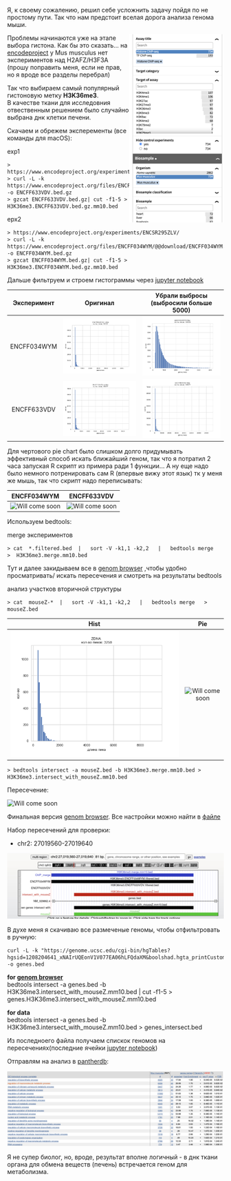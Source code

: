 Я, к своему сожалению, решил себе усложнить задачу пойдя по не простому пути. Так что нам предстоит вселая дорога анализа генома мыши. 

<img src="/img/mouse_no_needed_hist.png" alt="" width="220" align="right"/>

Проблемы начинаются уже на этапе выбора гистона. Как бы это сказать... на [encodeproject](https://www.encodeproject.org/search/?type=Experiment&control_type!=*&assay_term_name=ChIP-seq&status=released&assay_title=Histone+ChIP-seq&replicates.library.biosample.donor.organism.scientific_name=Homo+sapiens&replicates.library.biosample.donor.organism.scientific_name=Mus+musculus)
у Mus musculus нет экспериментов над H2AFZ/H3F3A (прошу поправить меня, если не прав, но я вроде все разделы перебрал)

Так что выбираем самый популярный гистоновую метку **H3K36me3**.\
В качестве ткани для исследовния отвественным решением было случайно выбрана днк клетки печени.

Скачаем и обрежем эксперементы (все команды для macOS):

exp1
```` 
> https://www.encodeproject.org/experiments/ENCSR149GYK/
> curl -L -k https://www.encodeproject.org/files/ENCFF633VDV/@@download/ENCFF633VDV.bed.gz -o ENCFF633VDV.bed.gz
> gzcat ENCFF633VDV.bed.gz| cut -f1-5 > H3K36me3.ENCFF633VDV.bed.gz.mm10.bed
```` 

epx2
```` 
> https://www.encodeproject.org/experiments/ENCSR295ZLV/
> curl -L -k https://www.encodeproject.org/files/ENCFF034WYM/@@download/ENCFF034WYM.bed.gz -o ENCFF034WYM.bed.gz
> gzcat ENCFF034WYM.bed.gz| cut -f1-5 > H3K36me3.ENCFF034WYM.bed.gz.mm10.bed
```` 

Дальше фильтруем и строем гистограммы через [jupyter notebook](/src/Untitled.ipynb)

Эксперимент | Оригинал            |  Убрали выбросы (выбросили больше 5000)
:-------------------------:|:-------------------------:|:-------------------------:
ENCFF034WYM | ![](/img/ENCFF034WYM_nofilter.png)  |  ![](/img/ENCFF034WYM_filter.png)
ENCFF633VDV | ![](/img/ENCFF633VDV_nofilter.png)  |  ![](/img/ENCFF633VDV_filter.png)

Для чертового pie chart было слишком долго придумывать эффективный способ искать ближайший геном, так что я потратил 2 часа запуская R скрипт из примера ради 1 функции... А ну еще надо было немного потренировать сам R (впервые вижу этот язык) тк у меня же мышь, так что скрипт надо переписывать:

ENCFF034WYM            |  ENCFF633VDV
:-------------------------:|:-------------------------:
![Will come soon](/img/)  |  ![Will come soon](/img/)

Используем bedtools:

merge экспериментов
````
> cat  *.filtered.bed  |   sort -V -k1,1 -k2,2   |   bedtools merge   >  H3K36me3.merge.mm10.bed
```` 

Тут и далее закидываем все в 
[genom browser](https://genome.ucsc.edu/cgi-bin/hgTracks?db=mm10&lastVirtModeType=default&lastVirtModeExtraState=&virtModeType=default&virtMode=0&nonVirtPosition=&position=chr1%3A43778741%2D43778780&hgsid=1208521687_4cseGCUHrBoxb5ehJNJxLLhMEobG)
,чтобы удобно просматривать/ искать пересечения и смотреть на результаты bedtools

анализ участков вторичной структуры
````
> cat  mouseZ-*  |   sort -V -k1,1 -k2,2   |   bedtools merge   >  mouseZ.bed 
````

Hist            |  Pie
:-------------------------:|:-------------------------:
![](/img/ZDNA.png)  |  ![Will come soon](/img/)

```
> bedtools intersect -a mouseZ.bed -b H3K36me3.merge.mm10.bed > H3K36me3.intersect_with_mouseZ.mm10.bed
```

Пересечение:

![Will come soon](/img/)

Финальная версия [genom browser](https://genome.ucsc.edu/cgi-bin/hgTracks?db=mm10&lastVirtModeType=default&lastVirtModeExtraState=&virtModeType=default&virtMode=0&nonVirtPosition=&position=chr1%3A43778741%2D43778780&hgsid=1208521687_4cseGCUHrBoxb5ehJNJxLLhMEobG). Все настройки можно найти в [файле](/settings_genome_browser)

Набор пересечений для проверки:

+ chr2: 27019560-27019640

![](/img/genome_browser_fin.png)

В духе меня я скачиваю все размеченые геномы, чтобы отфильтровать в ручную:
```` 
curl -L -k "https://genome.ucsc.edu/cgi-bin/hgTables?hgsid=1208204641_xNAIrUQEonV1V077EA06hLFQdaXM&boolshad.hgta_printCustomTrackHeaders=0&hgta_ctName=tb_ncbiRefSeq&hgta_ctDesc=table+browser+query+on+ncbiRefSeq&hgta_ctVis=pack&hgta_ctUrl=&fbQual=whole&fbUpBases=200&fbExonBases=0&fbIntronBases=0&fbDownBases=200&hgta_doGetBed=get+BED" -o genes.bed
```` 

**for [genom browser](https://genome.ucsc.edu/cgi-bin/hgTracks?db=mm10&lastVirtModeType=default&lastVirtModeExtraState=&virtModeType=default&virtMode=0&nonVirtPosition=&position=chr1%3A43778741%2D43778780&hgsid=1208521687_4cseGCUHrBoxb5ehJNJxLLhMEobG)**\
bedtools intersect -a genes.bed -b H3K36me3.intersect_with_mouseZ.mm10.bed | cut -f1-5 > genes.H3K36me3.intersect_with_mouseZ.mm10.bed

**for data**\
bedtools intersect -a genes.bed -b H3K36me3.intersect_with_mouseZ.mm10.bed > genes_intersect.bed 

Из последноего файла получаем спискок геномов на пересечениях(последние ячейки [jupyter notebook](/src/Untitled.ipynb))

Отправлям на анализ в [pantherdb](http://pantherdb.org/):

![](/img/pantherdb_GO_analysis.png)

Я не супер биолог, но, вроде, результат вполне логичный - в днк ткани органа для обмена веществ (печень) встречается геном для метаболизма.


